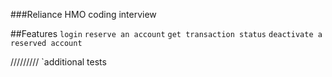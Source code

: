 ###Reliance HMO coding interview

##Features
`login`
`reserve an account`
`get transaction status`
`deactivate a reserved account`

/////////
`additional tests